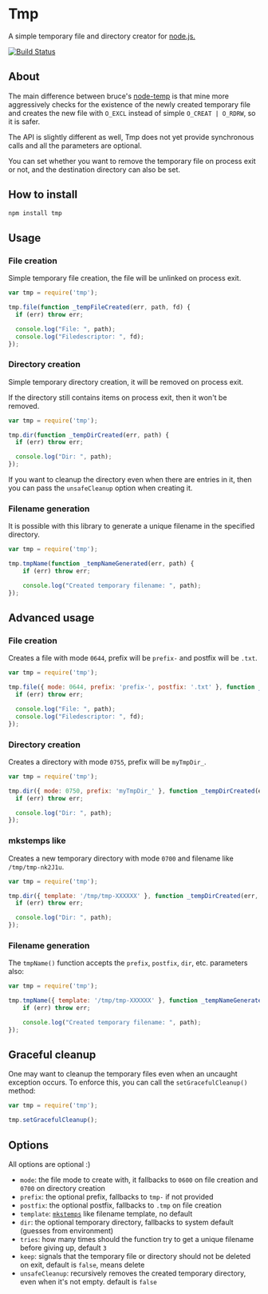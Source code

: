 # Tmp

A simple temporary file and directory creator for [node.js.][1]

[![Build Status](https://secure.travis-ci.org/raszi/node-tmp.png?branch=master)](http://travis-ci.org/raszi/node-tmp)










<extoc></extoc>

## About

The main difference between bruce's [node-temp][2] is that mine more
aggressively checks for the existence of the newly created temporary file and
creates the new file with `O_EXCL` instead of simple `O_CREAT | O_RDRW`, so it
is safer.

The API is slightly different as well, Tmp does not yet provide synchronous
calls and all the parameters are optional.

You can set whether you want to remove the temporary file on process exit or
not, and the destination directory can also be set.

## How to install

```bash
npm install tmp
```

## Usage

### File creation

Simple temporary file creation, the file will be unlinked on process exit.

```javascript
var tmp = require('tmp');

tmp.file(function _tempFileCreated(err, path, fd) {
  if (err) throw err;

  console.log("File: ", path);
  console.log("Filedescriptor: ", fd);
});
```

### Directory creation

Simple temporary directory creation, it will be removed on process exit.

If the directory still contains items on process exit, then it won't be removed.

```javascript
var tmp = require('tmp');

tmp.dir(function _tempDirCreated(err, path) {
  if (err) throw err;

  console.log("Dir: ", path);
});
```

If you want to cleanup the directory even when there are entries in it, then
you can pass the `unsafeCleanup` option when creating it.

### Filename generation

It is possible with this library to generate a unique filename in the specified
directory.

```javascript
var tmp = require('tmp');

tmp.tmpName(function _tempNameGenerated(err, path) {
    if (err) throw err;

    console.log("Created temporary filename: ", path);
});
```

## Advanced usage

### File creation

Creates a file with mode `0644`, prefix will be `prefix-` and postfix will be `.txt`.

```javascript
var tmp = require('tmp');

tmp.file({ mode: 0644, prefix: 'prefix-', postfix: '.txt' }, function _tempFileCreated(err, path, fd) {
  if (err) throw err;

  console.log("File: ", path);
  console.log("Filedescriptor: ", fd);
});
```

### Directory creation

Creates a directory with mode `0755`, prefix will be `myTmpDir_`.

```javascript
var tmp = require('tmp');

tmp.dir({ mode: 0750, prefix: 'myTmpDir_' }, function _tempDirCreated(err, path) {
  if (err) throw err;

  console.log("Dir: ", path);
});
```

### mkstemps like

Creates a new temporary directory with mode `0700` and filename like `/tmp/tmp-nk2J1u`.

```javascript
var tmp = require('tmp');

tmp.dir({ template: '/tmp/tmp-XXXXXX' }, function _tempDirCreated(err, path) {
  if (err) throw err;

  console.log("Dir: ", path);
});
```

### Filename generation

The `tmpName()` function accepts the `prefix`, `postfix`, `dir`, etc. parameters also:

```javascript
var tmp = require('tmp');

tmp.tmpName({ template: '/tmp/tmp-XXXXXX' }, function _tempNameGenerated(err, path) {
    if (err) throw err;

    console.log("Created temporary filename: ", path);
});
```

## Graceful cleanup

One may want to cleanup the temporary files even when an uncaught exception
occurs. To enforce this, you can call the `setGracefulCleanup()` method:

```javascript
var tmp = require('tmp');

tmp.setGracefulCleanup();
```

## Options

All options are optional :)

  * `mode`: the file mode to create with, it fallbacks to `0600` on file creation and `0700` on directory creation
  * `prefix`: the optional prefix, fallbacks to `tmp-` if not provided
  * `postfix`: the optional postfix, fallbacks to `.tmp` on file creation
  * `template`: [`mkstemps`][3] like filename template, no default
  * `dir`: the optional temporary directory, fallbacks to system default (guesses from environment)
  * `tries`: how many times should the function try to get a unique filename before giving up, default `3`
  * `keep`: signals that the temporary file or directory should not be deleted on exit, default is `false`, means delete
  * `unsafeCleanup`: recursively removes the created temporary directory, even when it's not empty. default is `false`

[1]: http://nodejs.org/
[2]: https://github.com/bruce/node-temp
[3]: http://www.kernel.org/doc/man-pages/online/pages/man3/mkstemp.3.html
